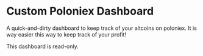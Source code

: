 # Custom Poloniex Dashboard

A quick-and-dirty dashboard to keep track of your altcoins on poloniex. It is way easier this way to keep track of your profit! 

This dashboard is read-only.
